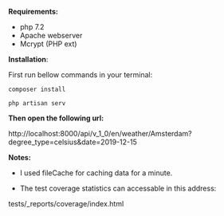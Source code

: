 
**Requirements:**
- php 7.2
- Apache webserver
- Mcrypt (PHP ext)



**Installation**:

First run bellow commands in your terminal:

`composer install`

`php artisan serv`



**Then open the following url:**

http://localhost:8000/api/v_1_0/en/weather/Amsterdam?degree_type=celsius&date=2019-12-15





**Notes:**
- I used fileCache for caching data for a minute.

- The test coverage statistics can accessable in this address:

tests/_reports/coverage/index.html